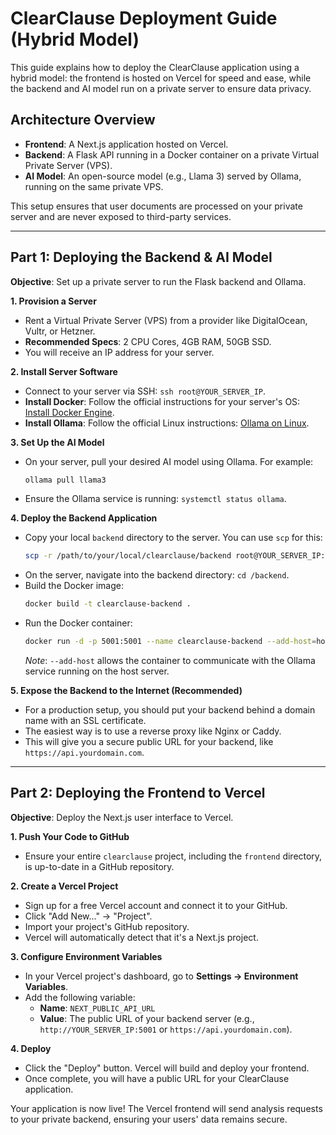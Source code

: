 # ClearClause Deployment Guide (Hybrid Model)

This guide explains how to deploy the ClearClause application using a hybrid model: the frontend is hosted on Vercel for speed and ease, while the backend and AI model run on a private server to ensure data privacy.

## Architecture Overview

-   **Frontend**: A Next.js application hosted on Vercel.
-   **Backend**: A Flask API running in a Docker container on a private Virtual Private Server (VPS).
-   **AI Model**: An open-source model (e.g., Llama 3) served by Ollama, running on the same private VPS.

This setup ensures that user documents are processed on your private server and are never exposed to third-party services.

---

## Part 1: Deploying the Backend & AI Model

**Objective**: Set up a private server to run the Flask backend and Ollama.

**1. Provision a Server**

-   Rent a Virtual Private Server (VPS) from a provider like DigitalOcean, Vultr, or Hetzner. 
-   **Recommended Specs**: 2 CPU Cores, 4GB RAM, 50GB SSD.
-   You will receive an IP address for your server.

**2. Install Server Software**

-   Connect to your server via SSH: `ssh root@YOUR_SERVER_IP`.
-   **Install Docker**: Follow the official instructions for your server's OS: [Install Docker Engine](https://docs.docker.com/engine/install/).
-   **Install Ollama**: Follow the official Linux instructions: [Ollama on Linux](https://ollama.com/download/linux).

**3. Set Up the AI Model**

-   On your server, pull your desired AI model using Ollama. For example:
    ```bash
    ollama pull llama3
    ```
-   Ensure the Ollama service is running: `systemctl status ollama`.

**4. Deploy the Backend Application**

-   Copy your local `backend` directory to the server. You can use `scp` for this:
    ```bash
    scp -r /path/to/your/local/clearclause/backend root@YOUR_SERVER_IP:/
    ```
-   On the server, navigate into the backend directory: `cd /backend`.
-   Build the Docker image:
    ```bash
    docker build -t clearclause-backend .
    ```
-   Run the Docker container:
    ```bash
    docker run -d -p 5001:5001 --name clearclause-backend --add-host=host.docker.internal:host-gateway clearclause-backend
    ```
    *Note*: `--add-host` allows the container to communicate with the Ollama service running on the host server.

**5. Expose the Backend to the Internet (Recommended)**

-   For a production setup, you should put your backend behind a domain name with an SSL certificate.
-   The easiest way is to use a reverse proxy like Nginx or Caddy.
-   This will give you a secure public URL for your backend, like `https://api.yourdomain.com`.

---

## Part 2: Deploying the Frontend to Vercel

**Objective**: Deploy the Next.js user interface to Vercel.

**1. Push Your Code to GitHub**

-   Ensure your entire `clearclause` project, including the `frontend` directory, is up-to-date in a GitHub repository.

**2. Create a Vercel Project**

-   Sign up for a free Vercel account and connect it to your GitHub.
-   Click "Add New..." -> "Project".
-   Import your project's GitHub repository.
-   Vercel will automatically detect that it's a Next.js project.

**3. Configure Environment Variables**

-   In your Vercel project's dashboard, go to **Settings -> Environment Variables**.
-   Add the following variable:
    -   **Name**: `NEXT_PUBLIC_API_URL`
    -   **Value**: The public URL of your backend server (e.g., `http://YOUR_SERVER_IP:5001` or `https://api.yourdomain.com`).

**4. Deploy**

-   Click the "Deploy" button. Vercel will build and deploy your frontend.
-   Once complete, you will have a public URL for your ClearClause application.

Your application is now live! The Vercel frontend will send analysis requests to your private backend, ensuring your users' data remains secure.
